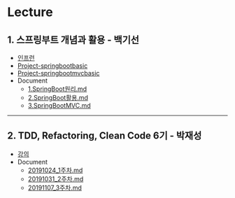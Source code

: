 # Lecture

## 1. 스프링부트 개념과 활용 - 백기선

- [인프런](https://www.inflearn.com/course/%EC%8A%A4%ED%94%84%EB%A7%81%EB%B6%80%ED%8A%B8/dashboard)
- [Project-springbootbasic](https://github.com/byungkyu-ju/lecture/tree/master/springbootbasic)
- [Project-springbootmvcbasic](https://github.com/byungkyu-ju/lecture/tree/master/springbootmvcbasic)
- Document
  - [1.SpringBoot원리.md](https://github.com/byungkyu-ju/garage/blob/master/lecture/%EC%8A%A4%ED%94%84%EB%A7%81%20%EB%B6%80%ED%8A%B8%20%EA%B0%9C%EB%85%90%EA%B3%BC%20%ED%99%9C%EC%9A%A9/1.SpringBoot%EC%9B%90%EB%A6%AC.md)
  - [2.SpringBoot활용.md](https://github.com/byungkyu-ju/garage/blob/master/lecture/%EC%8A%A4%ED%94%84%EB%A7%81%20%EB%B6%80%ED%8A%B8%20%EA%B0%9C%EB%85%90%EA%B3%BC%20%ED%99%9C%EC%9A%A9/2.SpringBoot%ED%99%9C%EC%9A%A9.md)
  - [3.SpringBootMVC.md](https://github.com/byungkyu-ju/garage/blob/master/lecture/%EC%8A%A4%ED%94%84%EB%A7%81%20%EB%B6%80%ED%8A%B8%20%EA%B0%9C%EB%85%90%EA%B3%BC%20%ED%99%9C%EC%9A%A9/3.SpringBootMVC.md)

----

## 2. TDD, Refactoring, Clean Code 6기 - 박재성

- [강의](https://edu.nextstep.camp/c/8fWRxNWU/)
- Document
  - [20191024_1주차.md](https://github.com/byungkyu-ju/garage/blob/master/lecture/TDD_CC_Refactoring/20191124_1%EC%A3%BC%EC%B0%A8.md)
  - [20191031_2주차.md](https://github.com/byungkyu-ju/garage/blob/master/lecture/TDD_CC_Refactoring/20191131_2%EC%A3%BC%EC%B0%A8.md)
  - [20191107_3주차.md](https://github.com/byungkyu-ju/garage/blob/master/lecture/tdd_cc_refactoring/20191107_3%EC%A3%BC%EC%B0%A8.md)